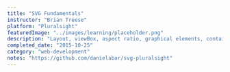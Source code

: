 ```yaml
---
title: "SVG Fundamentals"
instructor: "Brian Treese"
platform: "Pluralsight"
featuredImage: "../images/learning/placeholder.png"
description: "Layout, viewBox, aspect ratio, graphical elements, container elements, gradients, styling, animation."
completed_date: "2015-10-25"
category: "web-development"
notes: "https://github.com/danielabar/svg-pluralsight"
---
```

